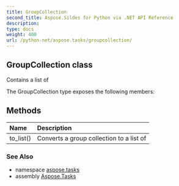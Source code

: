 ```yaml
---
title: GroupCollection
second_title: Aspose.Sildes for Python via .NET API Reference
description: 
type: docs
weight: 400
url: /python-net/aspose.tasks/groupcollection/
---
```


## GroupCollection class

Contains a list of

The GroupCollection type exposes the following members:
## Methods
| Name | Description |
| :- | :- |
|to_list()|Converts a group collection to a list of|

### See Also

* namespace [aspose.tasks](/tasks/python-net/aspose.tasks/)
* assembly [Aspose.Tasks](/tasks/python-net/)

